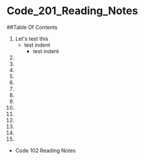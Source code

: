 # Code_201_Reading_Notes

##Table Of Contents

1. Let's test this
   - test indent
        - test indent
2.
3.
4.
5.
6.
7.
8.
9.
10. 
11.
12.
13.
14.
15.


* Code 102 Reading Notes
